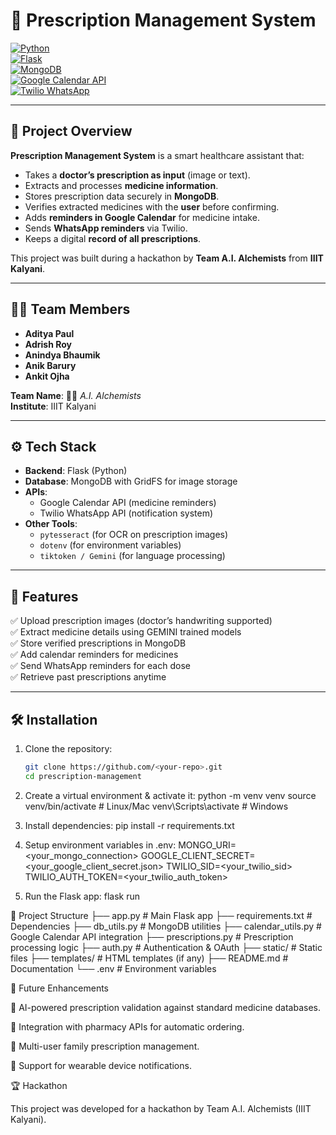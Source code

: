 # 🧪 Prescription Management System  

[![Python](https://img.shields.io/badge/Python-3.9%2B-blue)](https://www.python.org/)  
[![Flask](https://img.shields.io/badge/Flask-Framework-black)](https://flask.palletsprojects.com/)  
[![MongoDB](https://img.shields.io/badge/Database-MongoDB-green)](https://www.mongodb.com/)  
[![Google Calendar API](https://img.shields.io/badge/API-Google%20Calendar-red)](https://developers.google.com/calendar)  
[![Twilio WhatsApp](https://img.shields.io/badge/API-Twilio%20WhatsApp-lightgrey)](https://www.twilio.com/whatsapp)  

---

## 📌 Project Overview  

**Prescription Management System** is a smart healthcare assistant that:  
- Takes a **doctor’s prescription as input** (image or text).  
- Extracts and processes **medicine information**.  
- Stores prescription data securely in **MongoDB**.  
- Verifies extracted medicines with the **user** before confirming.  
- Adds **reminders in Google Calendar** for medicine intake.  
- Sends **WhatsApp reminders** via Twilio.  
- Keeps a digital **record of all prescriptions**.  

This project was built during a hackathon by **Team A.I. Alchemists** from **IIIT Kalyani**.  

---

## 👨‍💻 Team Members  

- **Aditya Paul**  
- **Adrish Roy**  
- **Anindya Bhaumik**  
- **Anik Barury**  
- **Ankit Ojha**  

**Team Name**: 🧙‍♂️ *A.I. Alchemists*  
**Institute**: IIIT Kalyani  

---

## ⚙️ Tech Stack  

- **Backend**: Flask (Python)  
- **Database**: MongoDB with GridFS for image storage  
- **APIs**:  
  - Google Calendar API (medicine reminders)  
  - Twilio WhatsApp API (notification system)  
- **Other Tools**:  
  - `pytesseract` (for OCR on prescription images)  
  - `dotenv` (for environment variables)  
  - `tiktoken / Gemini` (for language processing)  

---

## 🚀 Features  

✅ Upload prescription images (doctor’s handwriting supported)  
✅ Extract medicine details using GEMINI trained models  
✅ Store verified prescriptions in MongoDB  
✅ Add calendar reminders for medicines  
✅ Send WhatsApp reminders for each dose  
✅ Retrieve past prescriptions anytime  

---

## 🛠️ Installation  

1. Clone the repository:  
   ```bash
   git clone https://github.com/<your-repo>.git
   cd prescription-management
   
2. Create a virtual environment & activate it:
    python -m venv venv
    source venv/bin/activate   # Linux/Mac
    venv\Scripts\activate      # Windows


3. Install dependencies:
      pip install -r requirements.txt

4. Setup environment variables in .env:
     MONGO_URI=<your_mongo_connection>
     GOOGLE_CLIENT_SECRET=<your_google_client_secret.json>
     TWILIO_SID=<your_twilio_sid>
     TWILIO_AUTH_TOKEN=<your_twilio_auth_token>

5. Run the Flask app:
       flask run


📂 Project Structure
├── app.py                 # Main Flask app
├── requirements.txt       # Dependencies
├── db_utils.py            # MongoDB utilities
├── calendar_utils.py      # Google Calendar API integration
├── prescriptions.py       # Prescription processing logic
├── auth.py                # Authentication & OAuth
├── static/                # Static files
├── templates/             # HTML templates (if any)
├── README.md              # Documentation
└── .env                   # Environment variables



📅 Future Enhancements

🔹 AI-powered prescription validation against standard medicine databases.

🔹 Integration with pharmacy APIs for automatic ordering.

🔹 Multi-user family prescription management.

🔹 Support for wearable device notifications.


🏆 Hackathon

This project was developed for a hackathon by Team A.I. Alchemists (IIIT Kalyani).
